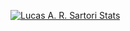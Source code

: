 [![Lucas A. R. Sartori Stats](https://github-readme-stats.vercel.app/api?username=sartori-ria)](https://github.com/anuraghazra/github-readme-stats)

